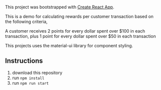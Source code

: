 This project was bootstrapped with [Create React App](https://github.com/facebook/create-react-app).

This is a demo for calculating rewards per customer transaction based on the following criteria, 

A customer receives 2 points for every dollar spent over $100 in each transaction, plus 1 point for every dollar spent over $50 in each transaction

This projects uses the material-ui library for component styling.

## Instructions
1. download this repository
2. run `npm install`
3. run `npm run start`
